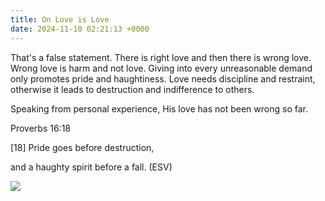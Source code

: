 ```yaml
---
title: On Love is Love
date: 2024-11-10 02:21:13 +0000
---
```


That's a false statement. There is right love and then there is wrong love. Wrong love is harm and not love. Giving into every unreasonable demand only promotes pride and haughtiness. Love needs discipline and restraint, otherwise it leads to destruction and indifference to others.

Speaking from personal experience, His love has not been wrong so far.

Proverbs 16:18

[18] Pride goes before destruction,

and a haughty spirit before a fall. (ESV)

![](/53c51329ff9196c98357eadb461c9669.jpg)